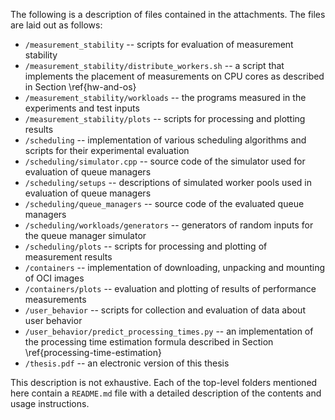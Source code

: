The following is a description of files contained in the attachments. The files 
are laid out as follows:

- `/measurement_stability` -- scripts for evaluation of measurement stability
- `/measurement_stability/distribute_workers.sh` -- a script that implements the 
  placement of measurements on CPU cores as described in 
  Section&nbsp;\ref{hw-and-os}
- `/measurement_stability/workloads` -- the programs measured in the experiments 
  and test inputs
- `/measurement_stability/plots` -- scripts for processing and plotting results
- `/scheduling` -- implementation of various scheduling algorithms and scripts 
  for their experimental evaluation
- `/scheduling/simulator.cpp` -- source code of the simulator used for 
  evaluation of queue managers
- `/scheduling/setups` -- descriptions of simulated worker pools used in 
  evaluation of queue managers
- `/scheduling/queue_managers` -- source code of the evaluated queue managers
- `/scheduling/workloads/generators` -- generators of random inputs for the 
  queue manager simulator
- `/scheduling/plots` -- scripts for processing and plotting of measurement 
  results
- `/containers` -- implementation of downloading, unpacking and mounting of OCI 
  images
- `/containers/plots` -- evaluation and plotting of results of performance 
  measurements
- `/user_behavior` -- scripts for collection and evaluation of data about user 
  behavior
- `/user_behavior/predict_processing_times.py` -- an implementation of the 
  processing time estimation formula described in Section 
  \ref{processing-time-estimation}
- `/thesis.pdf` -- an electronic version of this thesis

This description is not exhaustive. Each of the top-level folders mentioned here 
contain a `README.md` file with a detailed description of the contents and usage
instructions.
